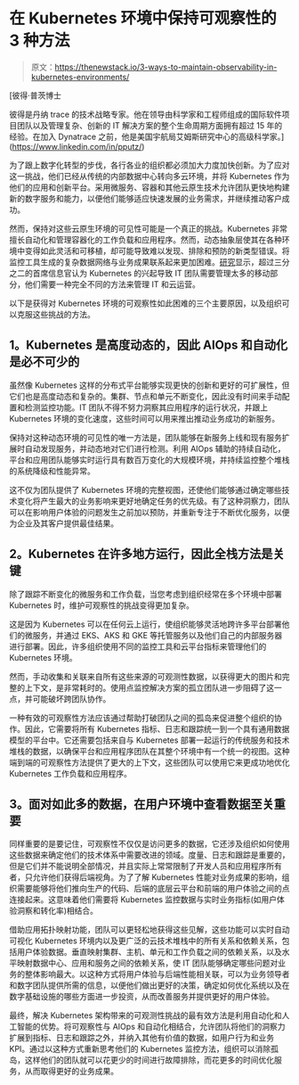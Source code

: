 # 在 Kubernetes 环境中保持可观察性的 3 种方法

> 原文：<https://thenewstack.io/3-ways-to-maintain-observability-in-kubernetes-environments/>

[](https://www.linkedin.com/in/pputz/)

 [彼得·普茨博士

彼得是丹纳 trace 的技术战略专家。他在领导由科学家和工程师组成的国际软件项目团队以及管理复杂、创新的 IT 解决方案的整个生命周期方面拥有超过 15 年的经验。在加入 Dynatrace 之前，他是美国宇航局艾姆斯研究中心的高级科学家。](https://www.linkedin.com/in/pputz/) [](https://www.linkedin.com/in/pputz/)

为了跟上数字化转型的步伐，各行各业的组织都必须加大力度加快创新。为了应对这一挑战，他们已经从传统的内部数据中心转向多云环境，并将 Kubernetes 作为他们的应用和创新平台。采用微服务、容器和其他云原生技术允许团队更快地构建新的数字服务和能力，以便他们能够适应快速发展的业务需求，并继续推动客户成功。

然而，保持对这些云原生环境的可见性可能是一个真正的挑战。Kubernetes 非常擅长自动化和管理容器化的工作负载和应用程序。然而，动态抽象层使其在各种环境中变得如此灵活和可移植，却可能导致难以发现、排除和预防的新类型错误。将监控工具生成的复杂数据网络与业务成果联系起来更加困难。[研究](https://www.dynatrace.com/cio-report-automatic-and-intelligent-observability/)显示，超过三分之二的首席信息官认为 Kubernetes 的兴起导致 IT 团队需要管理太多的移动部分，他们需要一种完全不同的方法来管理 IT 和云运营。

以下是获得对 Kubernetes 环境的可观察性如此困难的三个主要原因，以及组织可以克服这些挑战的方法。

## **1。Kubernetes 是高度动态的，因此 AIOps 和自动化是必不可少的**

虽然像 Kubernetes 这样的分布式平台能够实现更快的创新和更好的可扩展性，但它们也是高度动态和复杂的。集群、节点和单元不断变化，因此没有时间来手动配置和检测监控功能。IT 团队不得不努力洞察其应用程序的运行状况，并跟上 Kubernetes 环境的变化速度，这些时间可以用来推出推动业务成功的新服务。

保持对这种动态环境的可见性的唯一方法是，团队能够在新服务上线和现有服务扩展时自动发现服务，并动态地对它们进行检测。利用 AIOps 辅助的持续自动化，平台和应用团队能够实时运行具有数百万变化的大规模环境，并持续监控整个堆栈的系统降级和性能异常。

这不仅为团队提供了 Kubernetes 环境的完整视图，还使他们能够通过确定哪些技术变化将产生最大的业务影响来更好地确定任务的优先级。有了这种洞察力，团队可以在影响用户体验的问题发生之前加以预防，并重新专注于不断优化服务，以便为企业及其客户提供最佳结果。

## **2。Kubernetes 在许多地方运行，因此全栈方法是关键**

除了跟踪不断变化的微服务和工作负载，当您考虑到组织经常在多个环境中部署 Kubernetes 时，维护可观察性的挑战变得更加复杂。

这是因为 Kubernetes 可以在任何云上运行，使组织能够灵活地跨许多平台部署他们的微服务，并通过 EKS、AKS 和 GKE 等托管服务以及他们自己的内部服务器进行部署。因此，许多组织使用不同的监控工具和云平台指标来管理他们的 Kubernetes 环境。

然而，手动收集和关联来自所有这些来源的可观测性数据，以获得更大的图片和完整的上下文，是非常耗时的。使用点监控解决方案的孤立团队进一步阻碍了这一点，并可能破坏跨团队协作。

一种有效的可观察性方法应该通过帮助打破团队之间的孤岛来促进整个组织的协作。因此，它需要将所有 Kubernetes 指标、日志和跟踪统一到一个具有通用数据模型的平台中。它还需要包括来自与 Kubernetes 部署一起运行的传统服务和技术堆栈的数据，以确保平台和应用程序团队在其整个环境中有一个统一的视图。这种端到端的可观察性方法提供了更大的上下文，这些团队可以使用它来更成功地优化 Kubernetes 工作负载和应用程序。

## **3。面对如此多的数据，在用户环境中查看数据至关重要**

同样重要的是要记住，可观察性不仅仅是访问更多的数据，它还涉及组织如何使用这些数据来确定他们的技术体系中需要改进的领域。度量、日志和跟踪是重要的，但是它们并不能说明全部情况，并且实际上常常限制了开发人员和应用程序所有者，只允许他们获得后端视角。为了了解 Kubernetes 性能对业务成果的影响，组织需要能够将他们推向生产的代码、后端的底层云平台和前端的用户体验之间的点连接起来。这意味着他们需要将 Kubernetes 监控数据与实时业务指标(如用户体验洞察和转化率)相结合。

借助应用拓扑映射功能，团队可以更轻松地获得这些见解，这些功能可以实时自动可视化 Kubernetes 环境内以及更广泛的云技术堆栈中的所有关系和依赖关系，包括用户体验数据。垂直映射集群、主机、单元和工作负载之间的依赖关系，以及水平映射数据中心、应用和服务之间的依赖关系，使 IT 团队能够确定哪些问题对业务的整体影响最大。以这种方式将用户体验与后端性能相关联，可以为业务领导者和数字团队提供所需的信息，以便他们做出更好的决策，确定如何优化系统以及在数字基础设施的哪些方面进一步投资，从而改善服务并提供更好的用户体验。

最终，解决 Kubernetes 架构带来的可观测性挑战的最有效方法是利用自动化和人工智能的优势。将可观察性与 AIOps 和自动化相结合，允许团队将他们的洞察力扩展到指标、日志和跟踪之外，并纳入其他有价值的数据，如用户行为和业务 KPI。通过以这种方式重新思考他们的 Kubernetes 监控方法，组织可以消除孤岛，这样他们的团队就可以花更少的时间进行故障排除，而花更多的时间优化服务，从而取得更好的业务成果。

<svg xmlns:xlink="http://www.w3.org/1999/xlink" viewBox="0 0 68 31" version="1.1"><title>Group</title> <desc>Created with Sketch.</desc></svg>